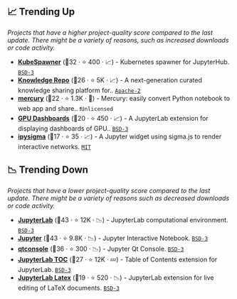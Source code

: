 ## 📈 Trending Up

_Projects that have a higher project-quality score compared to the last update. There might be a variety of reasons, such as increased downloads or code activity._

- <b><a href="https://github.com/jupyterhub/kubespawner">KubeSpawner</a></b> (🥇32 ·  ⭐ 400 · 📈) - Kubernetes spawner for JupyterHub. <code><a href="http://bit.ly/3aKzpTv">BSD-3</a></code>
- <b><a href="https://github.com/airbnb/knowledge-repo">Knowledge Repo</a></b> (🥈26 ·  ⭐ 5K · 📈) - A next-generation curated knowledge sharing platform for.. <code><a href="http://bit.ly/3nYMfla">Apache-2</a></code>
- <b><a href="https://github.com/mljar/mercury">mercury</a></b> (🥉22 ·  ⭐ 1.3K · 🐣) - Mercury: easily convert Python notebook to web app and share.. <code>❗Unlicensed</code>
- <b><a href="https://github.com/rapidsai/jupyterlab-nvdashboard">GPU Dashboards</a></b> (🥈20 ·  ⭐ 450 · 📈) - A JupyterLab extension for displaying dashboards of GPU.. <code><a href="http://bit.ly/3aKzpTv">BSD-3</a></code>
- <b><a href="https://github.com/medialab/ipysigma">ipysigma</a></b> (🥉17 ·  ⭐ 35 · 📈) - A Jupyter widget using sigma.js to render interactive networks. <code><a href="http://bit.ly/34MBwT8">MIT</a></code>

## 📉 Trending Down

_Projects that have a lower project-quality score compared to the last update. There might be a variety of reasons such as decreased downloads or code activity._

- <b><a href="https://github.com/jupyterlab/jupyterlab">JupyterLab</a></b> (🥇43 ·  ⭐ 12K · 📉) - JupyterLab computational environment. <code><a href="http://bit.ly/3aKzpTv">BSD-3</a></code>
- <b><a href="https://github.com/jupyter/notebook">Jupyter</a></b> (🥇43 ·  ⭐ 9.8K · 📉) - Jupyter Interactive Notebook. <code><a href="http://bit.ly/3aKzpTv">BSD-3</a></code>
- <b><a href="https://github.com/jupyter/qtconsole">qtconsole</a></b> (🥇36 ·  ⭐ 300 · 📉) - Jupyter Qt Console. <code><a href="http://bit.ly/3aKzpTv">BSD-3</a></code>
- <b><a href="https://github.com/jupyterlab/jupyterlab-toc">JupyterLab TOC</a></b> (🥇27 ·  ⭐ 12K · 💤) - Table of Contents extension for JupyterLab. <code><a href="http://bit.ly/3aKzpTv">BSD-3</a></code>
- <b><a href="https://github.com/jupyterlab/jupyterlab-latex">JupyterLab Latex</a></b> (🥉19 ·  ⭐ 520 · 📉) - JupyterLab extension for live editing of LaTeX documents. <code><a href="http://bit.ly/3aKzpTv">BSD-3</a></code>

